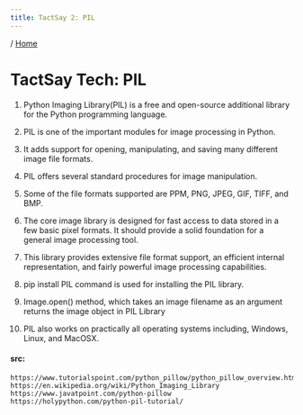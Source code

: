 ```yaml
---
title: TactSay 2: PIL
---
```


/ [Home](index.md)

# TactSay Tech: PIL


1. Python Imaging Library(PIL) is a free and open-source additional library for the Python programming language.

2. PIL is one of the important modules for image processing in Python.

3. It adds support for opening, manipulating, and saving many different image file formats.

4. PIL offers several standard procedures for image manipulation.

5. Some of the file formats supported are PPM, PNG, JPEG, GIF, TIFF, and BMP.

6. The core image library is designed for fast access to data stored in a few basic pixel formats. It should provide a solid foundation for a general image processing tool.

7. This library provides extensive file format support, an efficient internal representation, and fairly powerful image processing capabilities.

8. pip install PIL command is used for installing the PIL library.

9. Image.open() method, which takes an image filename as an argument returns the image object in PIL Library

10. PIL also works on practically all operating systems including, Windows, Linux, and MacOSX.

#### src:
```
https://www.tutorialspoint.com/python_pillow/python_pillow_overview.htm
https://en.wikipedia.org/wiki/Python_Imaging_Library
https://www.javatpoint.com/python-pillow
https://holypython.com/python-pil-tutorial/
```